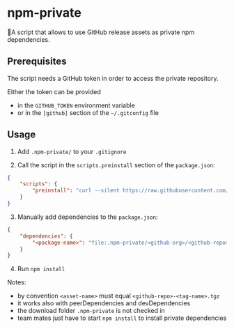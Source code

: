 # npm-private

🚀A script that allows to use GitHub release assets as private npm dependencies.

## Prerequisites

The script needs a GitHub token in order to access the private repository.

Either the token can be provided

* in the `GITHUB_TOKEN` environment variable
* or in the `[github]` section of the `~/.gitconfig` file

## Usage

1. Add `.npm-private/` to your `.gitignore`

2. Call the script in the `scripts.preinstall` section of the `package.json`:

```json
{
    "scripts": {
        "preinstall": "curl --silent https://raw.githubusercontent.com/typelevel-io/npm-private/master/npm-private.sh | bash"
    }
}
```

3. Manually add dependencies to the `package.json`:

```json
{
    "dependencies": {
        "<package-name>": "file:.npm-private/<github-org>/<github-repo>/<tag-name>/<asset-name>"
    }
}
```

4. Run `npm install`

Notes:

* by convention `<asset-name>` must equal `<github-repo>-<tag-name>.tgz`
* it works also with peerDependencies and devDependencies
* the download folder `.npm-private` is not checked in
* team mates just have to start `npm install` to install private dependencies
